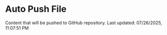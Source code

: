 # Auto Push File

Content that will be pushed to GitHub repository.
Last updated: 07/26/2025, 11:07:51 PM
